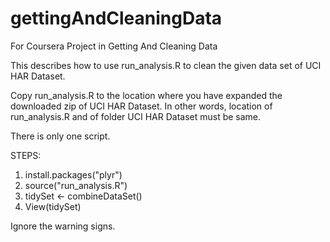 # gettingAndCleaningData
For Coursera Project in Getting And Cleaning Data

This describes how to use run_analysis.R to clean the given data set of UCI HAR Dataset.

Copy run_analysis.R to the location where you have expanded the downloaded zip of UCI HAR Dataset. In other words, location of run_analysis.R and of folder UCI HAR Dataset must be same.

There is only one script.

STEPS:

1) install.packages("plyr")
2) source("run_analysis.R")
3) tidySet <- combineDataSet()
4) View(tidySet)

Ignore the warning signs.